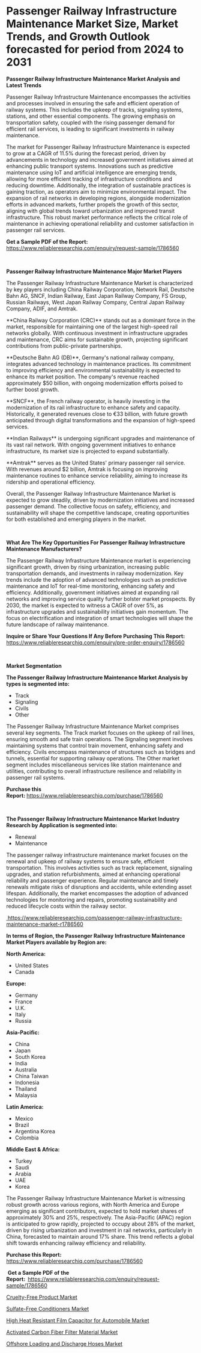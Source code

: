 <p><h1>Passenger Railway Infrastructure Maintenance Market Size, Market Trends, and Growth Outlook forecasted for period from 2024 to 2031</h1></p><p><strong>Passenger Railway Infrastructure Maintenance Market Analysis and Latest Trends</strong></p>
<p><p>Passenger Railway Infrastructure Maintenance encompasses the activities and processes involved in ensuring the safe and efficient operation of railway systems. This includes the upkeep of tracks, signaling systems, stations, and other essential components. The growing emphasis on transportation safety, coupled with the rising passenger demand for efficient rail services, is leading to significant investments in railway maintenance.</p><p>The market for Passenger Railway Infrastructure Maintenance is expected to grow at a CAGR of 11.5% during the forecast period, driven by advancements in technology and increased government initiatives aimed at enhancing public transport systems. Innovations such as predictive maintenance using IoT and artificial intelligence are emerging trends, allowing for more efficient tracking of infrastructure conditions and reducing downtime. Additionally, the integration of sustainable practices is gaining traction, as operators aim to minimize environmental impact. The expansion of rail networks in developing regions, alongside modernization efforts in advanced markets, further propels the growth of this sector, aligning with global trends toward urbanization and improved transit infrastructure. This robust market performance reflects the critical role of maintenance in achieving operational reliability and customer satisfaction in passenger rail services.</p></p>
<p><strong>Get a Sample PDF of the Report:&nbsp;</strong> <a href="https://www.reliableresearchiq.com/enquiry/request-sample/1786560?utm_campaign=1546&utm_medium=2&utm_source=Github&utm_content=ia&utm_term=13102024&utm_id=passenger-railway-infrastructure-maintenance">https://www.reliableresearchiq.com/enquiry/request-sample/1786560</a></p>
<p>&nbsp;</p>
<p><strong>Passenger Railway Infrastructure Maintenance Major Market Players</strong></p>
<p><p>The Passenger Railway Infrastructure Maintenance Market is characterized by key players including China Railway Corporation, Network Rail, Deutsche Bahn AG, SNCF, Indian Railway, East Japan Railway Company, FS Group, Russian Railways, West Japan Railway Company, Central Japan Railway Company, ADIF, and Amtrak. </p><p>**China Railway Corporation (CRC)** stands out as a dominant force in the market, responsible for maintaining one of the largest high-speed rail networks globally. With continuous investment in infrastructure upgrades and maintenance, CRC aims for sustainable growth, projecting significant contributions from public-private partnerships.</p><p>**Deutsche Bahn AG (DB)**, Germany's national railway company, integrates advanced technology in maintenance practices. Its commitment to improving efficiency and environmental sustainability is expected to enhance its market position. The company's revenue reached approximately $50 billion, with ongoing modernization efforts poised to further boost growth.</p><p>**SNCF**, the French railway operator, is heavily investing in the modernization of its rail infrastructure to enhance safety and capacity. Historically, it generated revenues close to €33 billion, with future growth anticipated through digital transformations and the expansion of high-speed services.</p><p>**Indian Railways** is undergoing significant upgrades and maintenance of its vast rail network. With ongoing government initiatives to enhance infrastructure, its market size is projected to expand substantially. </p><p>**Amtrak** serves as the United States' primary passenger rail service. With revenues around $2 billion, Amtrak is focusing on improving maintenance routines to enhance service reliability, aiming to increase its ridership and operational efficiency.</p><p>Overall, the Passenger Railway Infrastructure Maintenance Market is expected to grow steadily, driven by modernization initiatives and increased passenger demand. The collective focus on safety, efficiency, and sustainability will shape the competitive landscape, creating opportunities for both established and emerging players in the market.</p></p>
<p>&nbsp;</p>
<p><strong>What Are The Key Opportunities For Passenger Railway Infrastructure Maintenance Manufacturers?</strong></p>
<p><p>The Passenger Railway Infrastructure Maintenance market is experiencing significant growth, driven by rising urbanization, increasing public transportation demands, and investments in railway modernization. Key trends include the adoption of advanced technologies such as predictive maintenance and IoT for real-time monitoring, enhancing safety and efficiency. Additionally, government initiatives aimed at expanding rail networks and improving service quality further bolster market prospects. By 2030, the market is expected to witness a CAGR of over 5%, as infrastructure upgrades and sustainability initiatives gain momentum. The focus on electrification and integration of smart technologies will shape the future landscape of railway maintenance.</p></p>
<p><strong>Inquire or Share Your Questions If Any Before Purchasing This Report:</strong> <a href="https://www.reliableresearchiq.com/enquiry/pre-order-enquiry/1786560?utm_campaign=1546&utm_medium=2&utm_source=Github&utm_content=ia&utm_term=13102024&utm_id=passenger-railway-infrastructure-maintenance">https://www.reliableresearchiq.com/enquiry/pre-order-enquiry/1786560</a></p>
<p>&nbsp;</p>
<p><strong>Market Segmentation</strong></p>
<p><strong>The Passenger Railway Infrastructure Maintenance Market Analysis by types is segmented into:</strong></p>
<p><ul><li>Track</li><li>Signaling</li><li>Civils</li><li>Other</li></ul></p>
<p><p>The Passenger Railway Infrastructure Maintenance Market comprises several key segments. The Track market focuses on the upkeep of rail lines, ensuring smooth and safe train operations. The Signaling segment involves maintaining systems that control train movement, enhancing safety and efficiency. Civils encompass maintenance of structures such as bridges and tunnels, essential for supporting railway operations. The Other market segment includes miscellaneous services like station maintenance and utilities, contributing to overall infrastructure resilience and reliability in passenger rail systems.</p></p>
<p><strong>Purchase this Report:&nbsp;</strong><a href="https://www.reliableresearchiq.com/purchase/1786560?utm_campaign=1546&utm_medium=2&utm_source=Github&utm_content=ia&utm_term=13102024&utm_id=passenger-railway-infrastructure-maintenance">https://www.reliableresearchiq.com/purchase/1786560</a></p>
<p>&nbsp;</p>
<p><strong>The Passenger Railway Infrastructure Maintenance Market Industry Research by Application is segmented into:</strong></p>
<p><ul><li>Renewal</li><li>Maintenance</li></ul></p>
<p><p>The passenger railway infrastructure maintenance market focuses on the renewal and upkeep of railway systems to ensure safe, efficient transportation. This involves activities such as track replacement, signaling upgrades, and station refurbishments, aimed at enhancing operational reliability and passenger experience. Regular maintenance and timely renewals mitigate risks of disruptions and accidents, while extending asset lifespan. Additionally, the market encompasses the adoption of advanced technologies for monitoring and repairs, promoting sustainability and reduced lifecycle costs within the railway sector.</p></p>
<p><a href="https://www.reliableresearchiq.com/passenger-railway-infrastructure-maintenance-market-r1786560?utm_campaign=1546&utm_medium=2&utm_source=Github&utm_content=ia&utm_term=13102024&utm_id=passenger-railway-infrastructure-maintenance">&nbsp;https://www.reliableresearchiq.com/passenger-railway-infrastructure-maintenance-market-r1786560</a></p>
<p><strong>In terms of Region, the Passenger Railway Infrastructure Maintenance Market Players available by Region are:</strong></p>
<p>
    <p> <strong> North America: </strong>
        <ul>
            <li>United States</li>
            <li>Canada</li>
        </ul>
        </p> 
    <p> <strong> Europe: </strong>
        <ul>
            <li>Germany</li>
            <li>France</li>
            <li>U.K.</li>
            <li>Italy</li>
            <li>Russia</li>
        </ul>
        </p> 
    <p> <strong> Asia-Pacific: </strong>
        <ul>
            <li>China</li>
            <li>Japan</li>
            <li>South Korea</li>
            <li>India</li>
            <li>Australia</li>
            <li>China Taiwan</li>
            <li>Indonesia</li>
            <li>Thailand</li>
            <li>Malaysia</li>
        </ul>
        </p> 
    <p> <strong> Latin America: </strong>
        <ul>
            <li>Mexico</li>
            <li>Brazil</li>
            <li>Argentina Korea</li>
            <li>Colombia</li>
        </ul>
        </p> 
    <p> <strong> Middle East & Africa: </strong>
        <ul>
            <li>Turkey</li>
            <li>Saudi</li>
            <li>Arabia</li>
            <li>UAE</li>
            <li>Korea</li>
        </ul>
    </p>
    </p>
<p><p>The Passenger Railway Infrastructure Maintenance Market is witnessing robust growth across various regions, with North America and Europe emerging as significant contributors, expected to hold market shares of approximately 30% and 25%, respectively. The Asia-Pacific (APAC) region is anticipated to grow rapidly, projected to occupy about 28% of the market, driven by rising urbanization and investment in rail networks, particularly in China, forecasted to maintain around 17% share. This trend reflects a global shift towards enhancing railway efficiency and reliability.</p></p>
<p><strong>Purchase this Report: </strong><a href="https://www.reliableresearchiq.com/purchase/1786560?utm_campaign=1546&utm_medium=2&utm_source=Github&utm_content=ia&utm_term=13102024&utm_id=passenger-railway-infrastructure-maintenance">https://www.reliableresearchiq.com/purchase/1786560</a></p>
<p>&nbsp;<strong>Get a Sample PDF of the Report:&nbsp;&nbsp;</strong><a href="https://www.reliableresearchiq.com/enquiry/request-sample/1786560?utm_campaign=1546&utm_medium=2&utm_source=Github&utm_content=ia&utm_term=13102024&utm_id=passenger-railway-infrastructure-maintenance">https://www.reliableresearchiq.com/enquiry/request-sample/1786560</a></p>
<p><strong></strong></p>
<p><p><a href="https://www.linkedin.com/pulse/cruelty-free-product-market-trends-insights-type-application-i1x9e?utm_campaign=1546&utm_medium=2&utm_source=Github&utm_content=ia&utm_term=13102024&utm_id=passenger-railway-infrastructure-maintenance">Cruelty-Free Product Market</a></p><p><a href="https://www.linkedin.com/pulse/global-sulfate-free-conditioners-market-size-trends-analysis-md30e?utm_campaign=1546&utm_medium=2&utm_source=Github&utm_content=ia&utm_term=13102024&utm_id=passenger-railway-infrastructure-maintenance">Sulfate-Free Conditioners Market</a></p><p><a href="https://github.com/NargisHussain432/Market-Research-Report-List-1/blob/main/high-heat-resistant-film-capacitor-for-automobile-market.md?utm_campaign=1546&utm_medium=2&utm_source=Github&utm_content=ia&utm_term=13102024&utm_id=passenger-railway-infrastructure-maintenance">High Heat Resistant Film Capacitor for Automobile Market</a></p><p><a href="https://www.linkedin.com/pulse/activated-carbon-fiber-filter-material-market-share-analysis-edpmc?utm_campaign=1546&utm_medium=2&utm_source=Github&utm_content=ia&utm_term=13102024&utm_id=passenger-railway-infrastructure-maintenance">Activated Carbon Fiber Filter Material Market</a></p><p><a href="https://www.linkedin.com/pulse/offshore-loading-discharge-hoses-market-size-share-growth-lslhe?utm_campaign=1546&utm_medium=2&utm_source=Github&utm_content=ia&utm_term=13102024&utm_id=passenger-railway-infrastructure-maintenance">Offshore Loading and Discharge Hoses Market</a></p></p>